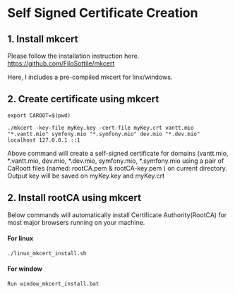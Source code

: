 # Self Signed Certificate Creation

## 1. Install mkcert 

Please follow the installation instruction here. 
https://github.com/FiloSottile/mkcert

Here, I includes a pre-compiled mkcert for linx/windows.


## 2. Create certificate using mkcert

```
export CAROOT=$(pwd)

./mkcert -key-file myKey.key -cert-file myKey.crt vantt.mio "*.vantt.mio" symfony.mio "*.symfony.mio" dev.mio "*.dev.mio" localhost 127.0.0.1 ::1

```

Above command will create a self-signed certificate for domains (vantt.mio, *.vantt.mio, dev.mio, *.dev.mio, symfony.mio, *.symfony.mio using a pair of CaRoott files (named: rootCA.pem & rootCA-key.pem ) on current directory. Output key will be saved on myKey.key and myKey.crt

## 2. Install rootCA using mkcert

Below commands will automatically install  Certificate Authority(RootCA) for most major browsers running on your machine.

#### For linux

```
./linux_mkcert_install.sh
```


#### For window

```
Run window_mkcert_install.bat
```